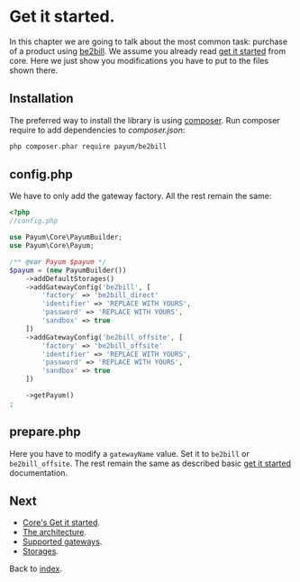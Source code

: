 # Get it started.

In this chapter we are going to talk about the most common task: purchase of a product using [be2bill](http://www.be2bill.com/).
We assume you already read [get it started](https://github.com/Payum/Core/blob/master/Resources/docs/get-it-started.md) from core.
Here we just show you modifications you have to put to the files shown there.

## Installation

The preferred way to install the library is using [composer](http://getcomposer.org/).
Run composer require to add dependencies to _composer.json_:

```bash
php composer.phar require payum/be2bill
```

## config.php

We have to only add the gateway factory. All the rest remain the same:

```php
<?php
//config.php

use Payum\Core\PayumBuilder;
use Payum\Core\Payum;

/** @var Payum $payum */
$payum = (new PayumBuilder())
    ->addDefaultStorages()
    ->addGatewayConfig('be2bill', [
        'factory' => 'be2bill_direct'
        'identifier' => 'REPLACE WITH YOURS',
        'password' => 'REPLACE WITH YOURS',
        'sandbox' => true
    ])
    ->addGatewayConfig('be2bill_offsite', [
        'factory' => 'be2bill_offsite'
        'identifier' => 'REPLACE WITH YOURS',
        'password' => 'REPLACE WITH YOURS',
        'sandbox' => true
    ])

    ->getPayum()
;
```

## prepare.php

Here you have to modify a `gatewayName` value. Set it to `be2bill` or `be2bill_offsite`. The rest remain the same as described basic [get it started](https://github.com/Payum/Core/blob/master/Resources/docs/get-it-started.md) documentation.


## Next 

* [Core's Get it started](https://github.com/Payum/Core/blob/master/Resources/docs/get-it-started.md).
* [The architecture](https://github.com/Payum/Core/blob/master/Resources/docs/the-architecture.md).
* [Supported gateways](https://github.com/Payum/Core/blob/master/Resources/docs/supported-gateways.md).
* [Storages](https://github.com/Payum/Core/blob/master/Resources/docs/storages.md).

Back to [index](index.md).